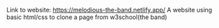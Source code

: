 Link to website: https://melodious-the-band.netlify.app/
A website using basic html/css to clone a page from w3school(the band)
